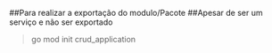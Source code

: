 ##Para realizar a exportação do modulo/Pacote
##Apesar de ser um serviço e não ser exportado
>go mod init crud_application
